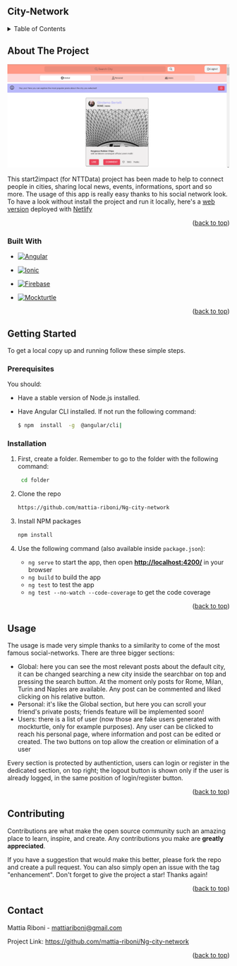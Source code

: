 ## City-Network

<details>
  <summary>Table of Contents</summary>
  <ol>
    <li>
      <a href="#about-the-project">About The Project</a>
      <ul>
        <li><a href="#built-with">Built With</a></li>
      </ul>
    </li>
    <li>
      <a href="#getting-started">Getting Started</a>
      <ul>
        <li><a href="#prerequisites">Prerequisites</a></li>
        <li><a href="#installation">Installation</a></li>
      </ul>
    </li>
    <li><a href="#usage">Usage</a></li>
    <li><a href="#contributing">Contributing</a></li>
   <li><a href="#contact">Contact</a></li>
  </ol>
</details>


## About The Project
![City-network](/src/assets/img/screenshot.png)

This start2impact (for NTTData) project has been made to help to connect people in cities, sharing local news, events, informations, sport and so more. The usage of this app is really easy thanks to his social network look. To have a look without install the project and run it locally, here's a [web version](https://city-network.netlify.app/) deployed with [Netlify](https://www.netlify.com/)  

<p align="right">(<a href="#readme-top">back to top</a>)</p>



### Built With

* [![Angular][Angular.io]][Angular-url]

* [![Ionic][Ionicframework.com]][Ionic-url]

* [![Firebase][Firebase.google.com]][Firebase-url]

* [![Mockturtle][Mockturtle.net]][Mockturtle-url]

<p align="right">(<a href="#readme-top">back to top</a>)</p>


## Getting Started

To get a local copy up and running follow these simple steps.

### Prerequisites
You should:
-   Have a stable version of Node.js installed.
-  Have Angular CLI installed. If not run the following command:

	```sh
	$ npm  install  -g  @angular/cli|  
	``` 



### Installation

 1. First, create a folder. Remember to go to the folder with the following command:

	```sh
	 cd folder
	 ``` 

 2. Clone the repo

	   ```sh
	   https://github.com/mattia-riboni/Ng-city-network  
    ```
   
 3. Install NPM packages
	   ```sh
	   npm install
	   ```
 
 4. Use the following command (also available inside `package.json`):
	 - `ng serve` to start the app, then open **[http://localhost:4200/](http://localhost:4200/)** in your browser
	 - `ng build` to build the app
	 - `ng test` to test the app
	 - `ng test --no-watch --code-coverage` to get the code coverage

 
 

  


<p align="right">(<a href="#readme-top">back to top</a>)</p>


## Usage

The usage is made very simple thanks to a similarity to come of the most famous social-networks. There are three bigger sections:

 - Global: here you can see the most relevant posts about the default city, it can be changed searching a new city inside the searchbar on top and pressing the search button. At the moment only posts for Rome, Milan, Turin and Naples are available. Any post can be commented and liked clicking on his relative button.
 - Personal: it's like the Global section, but here you can scroll your friend's private posts; friends feature will be implemented soon!
 - Users: there is a list of user (now those are fake users generated with mockturtle, only for example purposes). Any user can be clicked to reach his personal page, where information and post can be edited or created. The two buttons on top allow the creation or elimination of a user 
 
 Every section is protected by authentiction, users can login or register in the dedicated section, on top right; the logout button is shown only if the user is already logged, in the same position of login/register button.

<p align="right">(<a href="#readme-top">back to top</a>)</p>




<!-- CONTRIBUTING -->
## Contributing

Contributions are what make the open source community such an amazing place to learn, inspire, and create. Any contributions you make are **greatly appreciated**.

If you have a suggestion that would make this better, please fork the repo and create a pull request. You can also simply open an issue with the tag "enhancement".
Don't forget to give the project a star! Thanks again!

<p align="right">(<a href="#readme-top">back to top</a>)</p>




<!-- CONTACT -->
## Contact

Mattia Riboni - mattiariboni@gmail.com

Project Link: [https://github.com/mattia-riboni/Ng-city-network  ](https://github.com/mattia-riboni/Ng-city-network  )

<p align="right">(<a href="#readme-top">back to top</a>)</p>

<!-- MARKDOWN LINKS & IMAGES -->
<!-- https://www.markdownguide.org/basic-syntax/#reference-style-links -->
[contributors-shield]: https://img.shields.io/github/contributors/github_username/repo_name.svg?style=for-the-badge
[contributors-url]: https://github.com/github_username/repo_name/graphs/contributors
[forks-shield]: https://img.shields.io/github/forks/github_username/repo_name.svg?style=for-the-badge
[forks-url]: https://github.com/github_username/repo_name/network/members
[stars-shield]: https://img.shields.io/github/stars/github_username/repo_name.svg?style=for-the-badge
[stars-url]: https://github.com/github_username/repo_name/stargazers
[issues-shield]: https://img.shields.io/github/issues/github_username/repo_name.svg?style=for-the-badge
[issues-url]: https://github.com/github_username/repo_name/issues
[license-shield]: https://img.shields.io/github/license/github_username/repo_name.svg?style=for-the-badge
[license-url]: https://github.com/github_username/repo_name/blob/master/LICENSE.txt
[linkedin-shield]: https://img.shields.io/badge/-LinkedIn-black.svg?style=for-the-badge&logo=linkedin&colorB=555
[linkedin-url]: https://linkedin.com/in/linkedin_username
[product-screenshot]: images/screenshot.png
[Ionicframework.com]: https://img.shields.io/badge/Ionic-20232A?style=for-the-badge&logo=ionic&logoColor=61DAFB
[Ionic-url]: https://ionicframework.com/
[Angular.io]: https://img.shields.io/badge/Angular-DD0031?style=for-the-badge&logo=angular&logoColor=white
[Angular-url]: https://angular.io/
[Firebase.google.com]: https://img.shields.io/badge/Firebase-FEE80B?style=for-the-badge&logo=firebase&logoColor=white
[Firebase-url]: https://firebase.google.com/
[Mockturtle.net]: https://img.shields.io/badge/Mockturtle-96BE25?style=for-the-badge&logo=turtle&logoColor=white
[Mockturtle-url]: https://mockturtle.net/

